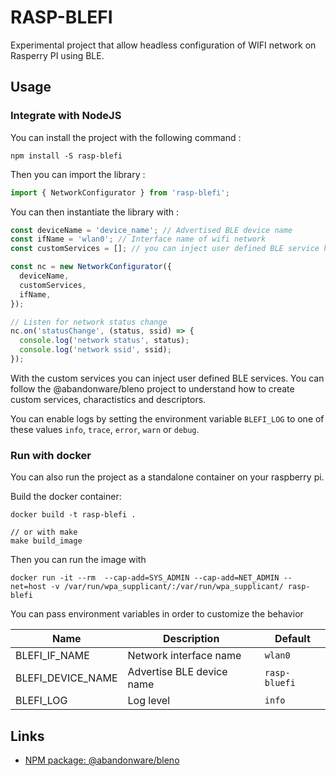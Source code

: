 # RASP-BLEFI

Experimental project that allow headless configuration of WIFI network on Rasperry PI using BLE.

## Usage

### Integrate with NodeJS

You can install the project with the following command :

```shell script
npm install -S rasp-blefi
```

Then you can import the library :

```typescript
import { NetworkConfigurator } from 'rasp-blefi';
```

You can then instantiate the library with :

```typescript
const deviceName = 'device_name'; // Advertised BLE device name
const ifName = 'wlan0'; // Interface name of wifi network
const customServices = []; // you can inject user defined BLE service here

const nc = new NetworkConfigurator({
  deviceName,
  customServices,
  ifName,
});

// Listen for network status change
nc.on('statusChange', (status, ssid) => {
  console.log('network status', status);
  console.log('network ssid', ssid);
});
```

With the custom services you can inject user defined BLE services. You can follow the @abandonware/bleno project to understand how to create custom services, charactistics and descriptors.

You can enable logs by setting the environment variable `BLEFI_LOG` to one of these values `info`, `trace`, `error`, `warn` or `debug`.

### Run with docker

You can also run the project as a standalone container on your raspberry pi.

Build the docker container:

```shell script
docker build -t rasp-blefi .

// or with make
make build_image
```

Then you can run the image with

```
docker run -it --rm  --cap-add=SYS_ADMIN --cap-add=NET_ADMIN --net=host -v /var/run/wpa_supplicant/:/var/run/wpa_supplicant/ rasp-blefi
```

You can pass environment variables in order to customize the behavior

| Name              | Description               | Default       |
| ----------------- | ------------------------- | ------------- |
| BLEFI_IF_NAME     | Network interface name    | `wlan0`       |
| BLEFI_DEVICE_NAME | Advertise BLE device name | `rasp-bluefi` |
| BLEFI_LOG         | Log level                 | `info`        |

## Links

- [NPM package: @abandonware/bleno](https://github.com/abandonware/bleno)
